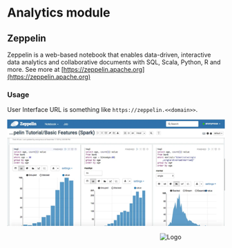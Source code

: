 # Analytics module

## Zeppelin
Zeppelin is a web-based notebook that enables data-driven, interactive data analytics and collaborative documents
with SQL, Scala, Python, R and more. See more at [https://zeppelin.apache.org](https://zeppelin.apache.org)

### Usage
User Interface URL is something like `https://zeppelin.<<domain>>`. 


![notebook](img/notebook.png)


<img src="/img/simbol_esolutions.png" alt="Logo" style="float: right; width: 150px;"/>
